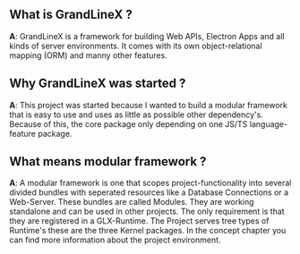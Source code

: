 ## What is GrandLineX ? 

**A**: GrandLineX is a framework for building Web APIs, Electron Apps and all kinds of server environments.
It comes with its own object-relational mapping (ORM) and manny other features. 


## Why GrandLineX was started ?

**A**: This project was started because I wanted to build a modular framework that is easy to use and uses as little as possible other dependency's.
Because of this, the core package only depending on one JS/TS language-feature package. 

## What means modular framework ?

**A**: A modular framework is one that scopes project-functionality into several divided bundles with seperated resources like a Database Connections or a Web-Server. 
       These bundles are called Modules. 
       They are working standalone and can be used in other projects. The only requirement is that they are registered in a GLX-Runtime. 
       The Project serves tree types of Runtime's these are the three Kernel packages. 
       In the concept chapter you can find more information about the project environment.



 
